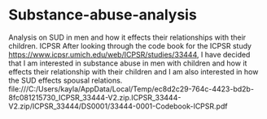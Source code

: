 # Substance-abuse-analysis
Analysis on SUD in men and how it effects their relationships with their children.
ICPSR
After looking through the code book for the ICPSR study https://www.icpsr.umich.edu/web/ICPSR/studies/33444, I have decided that I am interested in substance abuse in men with children and how it effects their relationship with their children and I am also interested in how the SUD effects spousal relations. 
file:///C:/Users/kayla/AppData/Local/Temp/ec8d2c29-764c-4423-bd2b-8fc081215730_ICPSR_33444-V2.zip.ICPSR_33444-V2.zip/ICPSR_33444/DS0001/33444-0001-Codebook-ICPSR.pdf
